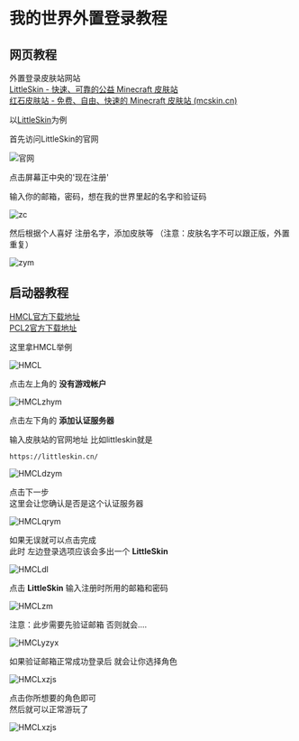 # 我的世界外置登录教程
## 网页教程

外置登录皮肤站网站  
[LittleSkin - 快速、可靠的公益 Minecraft 皮肤站](https://littleskin.cn/?lang=zh_CN)  
[红石皮肤站 - 免费、自由、快速的 Minecraft 皮肤站 (mcskin.cn)](https://mcskin.cn/)

以[LittleSkin](https://littleskin.cn)为例

首先访问LittleSkin的官网

![官网](./img/mc-login/wzdl1.png)

点击屏幕正中央的'现在注册'

输入你的邮箱，密码，想在我的世界里起的名字和验证码

![zc](./img/mc-login/wzdl2.png)

然后根据个人喜好 注册名字，添加皮肤等
（注意：皮肤名字不可以跟正版，外置重复）

![zym](./img/mc-login/wzdl3.png)

## 启动器教程

[HMCL官方下载地址](https://hmcl.huangyuhui.net/download/)  
[PCL2官方下载地址](https://afdian.com/p/0164034c016c11ebafcb52540025c377)

这里拿HMCL举例

![HMCL](./img/mc-login/wzdl4.png)

点击左上角的 **没有游戏帐户**

![HMCLzhym](./img/mc-login/wzdl5.png)

点击左下角的 **添加认证服务器**

输入皮肤站的官网地址
比如littleskin就是

```shell
https://littleskin.cn/
```

![HMCLdzym](./img/mc-login/wzdl6.png)

点击下一步  
这里会让您确认是否是这个认证服务器

![HMCLqrym](./img/mc-login/wzdl7.png)

如果无误就可以点击完成  
此时 左边登录选项应该会多出一个 **LittleSkin**

![HMCLdl](./img/mc-login/wzdl8.png)

点击 **LittleSkin**
输入注册时所用的邮箱和密码

![HMCLzm](./img/mc-login/wzdl9.png)

注意：此步需要先验证邮箱 否则就会....

![HMCLyzyx](./img/mc-login/wzdl10.png)

如果验证邮箱正常成功登录后
就会让你选择角色

![HMCLxzjs](./img/mc-login/wzdl11.png)

点击你所想要的角色即可  
然后就可以正常游玩了

![HMCLxzjs](./img/mc-login/wzdl12.png)